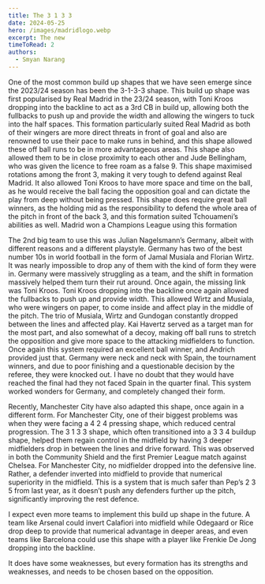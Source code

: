 ```yaml
---
title: The 3 1 3 3
date: 2024-05-25
hero: /images/madridlogo.webp
excerpt: The new 
timeToRead: 2
authors:
  - Smyan Narang
---
```


<style>
  img {
    max-width: 100%;
    height: auto;
    display: block;
    margin: 0 auto;
  }
</style>

One of the most common build up shapes that we have seen emerge since the 2023/24 season has been the 3-1-3-3 shape. This build up shape was first popularised by Real Madrid in the 23/24 season, with Toni Kroos dropping into the backline to act as a 3rd CB in build up, allowing both the fullbacks to push up and provide the width and allowing the wingers to tuck into the half spaces. This formation particularly suited Real Madrid as both of their wingers are more direct threats in front of goal and also are renowned to use their pace to make runs in behind, and this shape allowed these off ball runs to be in more advantageous areas. This shape also allowed them to be in close proximity to each other and Jude Bellingham, who was given the licence to free roam as a false 9. This shape maximised rotations among the front 3, making it very tough to defend against Real Madrid. It also allowed Toni Kroos to have more space and time on the ball, as he would receive the ball facing the opposition goal and can dictate the play from deep without being pressed. This shape does require great ball winners, as the holding mid as the responsibility to defend the whole area of the pitch in front of the back 3, and this formation suited Tchouameni’s abilities as well. Madrid won a Champions League using this formation

The 2nd big team to use this was Julian Nagelsmann’s Germany, albeit with different reasons and a different playstyle. Germany has two of the best number 10s in world football in the form of Jamal Musiala and Florian Wirtz. It was nearly impossible to drop any of them with the kind of form they were in. Germany were massively struggling as a team, and the shift in formation massively helped them turn their rut around. Once again, the missing link was Toni Kroos. Toni Kroos dropping into the backline once again allowed the fullbacks to push up and provide width. This allowed Wirtz and Musiala, who were wingers on paper, to come inside and affect play in the middle of the pitch. The trio of Musiala, Wirtz and Gundogan constantly dropped between the lines and affected play. Kai Havertz served as a target man for the most part, and also somewhat of a decoy, making off ball runs to stretch the opposition and give more space to the attacking midfielders to function. Once again this system required an excellent ball winner, and Andrich provided just that. Germany were neck and neck with Spain, the tournament winners, and due to poor finishing and a questionable decision by the referee, they were knocked out. I have no doubt that they would have reached the final had they not faced Spain in the quarter final. This system worked wonders for Germany, and completely changed their form. 

Recently, Manchester City have also adapted this shape, once again in a different form. For Manchester City, one of their biggest problems was when they were facing a 4 2 4 pressing shape, which reduced central progression. The 3 1 3 3 shape, which often transitioned into a 3 3 4 buildup shape, helped them regain control in the midfield by having 3 deeper midfielders drop in between the lines and drive forward. This was observed in both the Community Shield and the first Premier League match against Chelsea. For Manchester City, no midfielder dropped into the defensive line. Rather, a defender inverted into midfield to provide that numerical superiority in the midfield. This is a system that is much safer than Pep’s 2 3 5 from last year, as it doesn’t push any defenders further up the pitch, significantly improving the rest defence. 

I expect even more teams to implement this build up shape in the future. A team like Arsenal could invert Calafiori into midfield while Odegaard or Rice drop deep to provide that numerical advantage in deeper areas, and even teams like Barcelona could use this shape with a player like Frenkie De Jong dropping into the backline. 

It does have some weaknesses, but every formation has its strengths and weaknesses, and needs to be chosen based on the opposition. 
